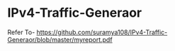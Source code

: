 # IPv4-Traffic-Generaor
Refer To- https://github.com/suramya108/IPv4-Traffic-Generaor/blob/master/myreport.pdf
